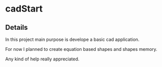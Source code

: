 # cadStart
## Details 

In this project main purpose is develope a basic cad application.

For now I planned to create equation based shapes and shapes memory.

Any kind of help really appreciated.